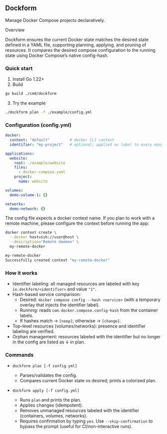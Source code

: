 ## Dockform

Manage Docker Compose projects declaratively.

Overview

Dockform ensures the current Docker state matches the desired state defined in a YAML file, supporting planning, applying, and pruning of resources. It compares the desired compose configuration to the running state using Docker Compose’s native config-hash.

### Quick start

1) Install Go 1.22+
2) Build

```sh
go build ./cmd/dockform
```

3) Try the example

```sh
./dockform plan -f ./example/config.yml
```

### Configuration (config.yml)

```yaml
docker:
  context: "default"         # docker CLI context
  identifier: "my-project"   # optional; applied as label to every managed resource

applications:
  website:
    root: ./example/website
    files:
      - docker-compose.yaml
    project:
      name: website

volumes:
  demo-volume-1: {}

networks:
  demo-network: {}
```

The config file expects a docker context name. If you plan to work with a remote machine, please configure the context before running the app:

```sh
docker context create \
  --docker host=ssh://user@host \
  --description="Remote daemon" \
  my-remote-docker

my-remote-docker
Successfully created context "my-remote-docker"
```

### How it works

- Identifier labeling: all managed resources are labeled with key `io.dockform/<identifier>` and value `"1"`.
- Hash-based service comparison:
  - Desired: `docker compose config --hash <service>` (with a temporary overlay that injects the identifier label).
  - Running: reads `com.docker.compose.config-hash` from the container labels.
  - If hashes match → `[noop]`; otherwise → `[change]`.
- Top-level resources (volumes/networks): presence and identifier labeling are verified.
- Orphan management: resources labeled with the identifier but no longer in the config are listed as ↓ in plan.

### Commands

- `dockform plan [-f config.yml]`
  - Parses/validates the config.
  - Compares current Docker state vs desired; prints a colorized plan.

- `dockform apply [-f config.yml]`
  - Runs `plan` and prints the plan.
  - Applies changes (idempotent).
  - Removes unmanaged resources labeled with the identifier (containers, volumes, networks).
  - Requires confirmation by typing `yes`. Use `--skip-confirmation` to bypass the prompt (useful for CI/non-interactive runs).
